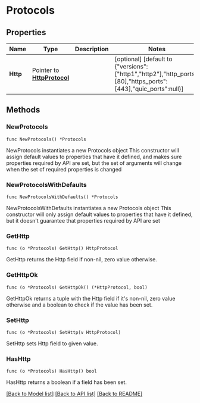 # Protocols

## Properties

Name | Type | Description | Notes
------------ | ------------- | ------------- | -------------
**Http** | Pointer to [**HttpProtocol**](HttpProtocol.md) |  | [optional] [default to {"versions":["http1","http2"],"http_ports":[80],"https_ports":[443],"quic_ports":null}]

## Methods

### NewProtocols

`func NewProtocols() *Protocols`

NewProtocols instantiates a new Protocols object
This constructor will assign default values to properties that have it defined,
and makes sure properties required by API are set, but the set of arguments
will change when the set of required properties is changed

### NewProtocolsWithDefaults

`func NewProtocolsWithDefaults() *Protocols`

NewProtocolsWithDefaults instantiates a new Protocols object
This constructor will only assign default values to properties that have it defined,
but it doesn't guarantee that properties required by API are set

### GetHttp

`func (o *Protocols) GetHttp() HttpProtocol`

GetHttp returns the Http field if non-nil, zero value otherwise.

### GetHttpOk

`func (o *Protocols) GetHttpOk() (*HttpProtocol, bool)`

GetHttpOk returns a tuple with the Http field if it's non-nil, zero value otherwise
and a boolean to check if the value has been set.

### SetHttp

`func (o *Protocols) SetHttp(v HttpProtocol)`

SetHttp sets Http field to given value.

### HasHttp

`func (o *Protocols) HasHttp() bool`

HasHttp returns a boolean if a field has been set.


[[Back to Model list]](../README.md#documentation-for-models) [[Back to API list]](../README.md#documentation-for-api-endpoints) [[Back to README]](../README.md)


